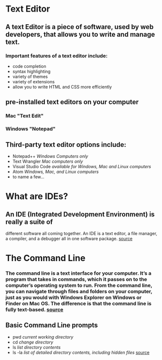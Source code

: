 # Text Editor

## A text Editor is a piece of software, used by web developers, that allows you to write and manage text.

### Important features of a text editor include:
- code completion
- syntax highlighting
- variety of themes
- variety of extensions
- allow you to write HTML and CSS more efficiently

## pre-installed text editors on your computer
### Mac "Text Edit"
### Windows "Notepad"

## Third-party text editor options include:
- Notepad++ *Windows Computers only*
- Text Wrangler *Mac computers only*
- Visual Studio Code *available for Windows, Mac and Linux computers*
- Atom *Windows, Mac, and Linux computers*
- to name a few...

# What are IDEs?

## An IDE (Integrated Development Environment) is really a suite of
different software all coming together. An IDE is a text editor, a file
manager, a compiler, and a debugger all in one software package. [source](https://codefellows.github.io/code-102-guide/curriculum/class-02/Choosing-A-Text-Editor--The-Older-Coder.pdf)

# The Command Line

### The command line is a text interface for your computer. It’s a program that takes in commands, which it passes on to the computer’s operating system to run. From the command line, you can navigate through files and folders on your computer, just as you would with Windows Explorer on Windows or Finder on Mac OS. The difference is that the command line is fully text-based. [source](https://www.codecademy.com/articles/command-line-commands)

## Basic Command Line prompts
- pwd *current working directory*
- cd *change directory*
- ls *list directory contents*
- ls -la *list of detailed directory contents, including hidden files*
[source](https://www.git-tower.com/blog/command-line-cheat-sheet/)

